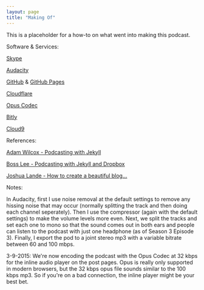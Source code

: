 ```yaml
---
layout: page
title: "Making Of"
---
```


This is a placeholder for a how-to on what went into making this podcast.

Software & Services:

[Skype](http://www.skype.com)

[Audacity](http://audacity.sourceforge.net/)

[GitHub](https://www.github.com) & [GitHub Pages](https://pages.github.com/)

[Cloudflare](https://cloudflare.com)

[Opus Codec](https://www.opus-codec.org/)

[Bitly](https://bitly.com)

[Cloud9](https://c9.io)

References:

[Adam Wilcox - Podcasting with Jekyll](http://www.adamwilcox.org/2013/01/17/from-the-pub/)

[Boss Lee - Podcasting with Jekyll and Dropbox](http://bosslee.co/podcasting-with-dropbox-and-jekyll/)

[Joshua Lande - How to create a beautiful blog...](http://joshualande.com/jekyll-github-pages-poole/)

Notes:

In Audacity, first I use noise removal at the default settings to remove any hissing noise that may occur (normally splitting the track and then doing each channel seperately).  Then I use the compressor (again with the default settings) to make the volume levels more even.  Next, we split the tracks and set each one to mono so that the sound comes out in both ears and people can listen to the podcast with just one headphone (as of Season 3 Episode 3).  Finally, I export the pod to a joint stereo mp3 with a variable bitrate between 60 and 100 mbps. 

3-9-2015: We're now encoding the podcast with the Opus Codec at 32 kbps for the inline audio player on the post pages.  Opus is really only supported in modern browsers, but the 32 kbps opus file sounds similar to the 100 kbps mp3.  So if you're on a bad connection, the inline player might be your best bet.



